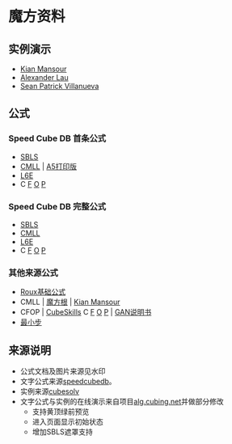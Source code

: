 # 魔方资料
## 实例演示
- [Kian Mansour](KianMansourExample.html)
- [Alexander Lau](AlexanderLauExample.html)
- [Sean Patrick Villanueva](SeanPatrickVillanuevaExample.html)
## 公式

### Speed Cube DB 首条公式
- [SBLS](SBLS.html)
- [CMLL](CMLL.html) | [A5打印版](CMLLPrint.html)
- [L6E](L6E.html)
- C
[F](F2L.html)
[O](OLL.html)
[P](PLL.html)

### Speed Cube DB 完整公式
- [SBLS](SBLSFull.html)
- [CMLL](CMLLFull.html)
- [L6E](L6EFull.html)
- C [F](F2LFull.html)
[O](OLLFull.html)
[P](PLLFull.html)


### 其他来源公式
- [Roux基础公式](RouxBase.html)
- CMLL |
[魔方根](CubeRootCMLL.html) | 
[Kian Mansour](KianMansourCMLL.html)
- CFOP |
[CubeSkills](https://www.cubeskills.com/) C
[F](/doc/f2l-algorithms-different-slot-positions.pdf)
[O](/doc/oll-algorithms.pdf)
[P](/doc/pll-algorithms.pdf) |
[GAN说明书](/doc/gancfop.jpg)
- [最小步](/doc/fmccn.pdf)

## 来源说明
- 公式文档及图片来源见水印
- 文字公式来源[speedcubedb](http://www.speedcubedb.com)。  
- 实例来源[cubesolv](http://cubesolv.es/)  
- 文字公式与实例的在线演示来自项目[alg.cubing.net](https://github.com/cubing/alg.cubing.net)并做部分修改
    - 支持黄顶绿前预览
    - 进入页面显示初始状态
    - 增加SBLS遮罩支持
